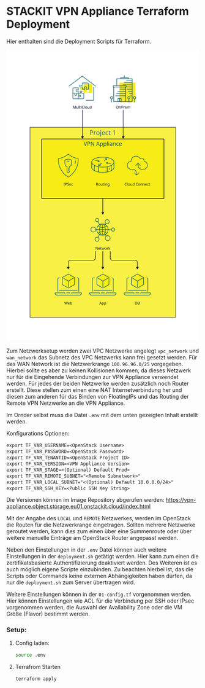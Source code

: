 # STACKIT VPN Appliance Terraform Deployment
Hier enthalten sind die Deployment Scripts für Terraform.

![](overview.svg)

Zum Netzwerksetup werden zwei VPC Netzwerke angelegt `vpc_network` und `wan_network` das Subnetz des VPC Netzwerks kann frei gesetzt werden. Für das WAN Network ist die Netzwerkrange `100.96.96.0/25` vorgegeben. Hierbei sollte es aber zu keinen Kollisionen kommen, da dieses Netzwerk nur für die Eingehende Verbindungen zur VPN Appliance verwendet werden.
Für jedes der beiden Netzwerke werden zusätzlich noch Router erstellt. Diese stellen zum einen eine NAT Internetverbindung her und diesen zum anderen für das Binden von FloatingIPs und das Routing der Remote VPN Netzwerke an die VPN Appliance.

Im Ornder selbst muss die Datei `.env` mit dem unten gezeigten Inhalt erstellt werden.

Konfigurations Optionen:
```console
export TF_VAR_USERNAME=<OpenStack Username>
export TF_VAR_PASSWORD=<OpenStack Password>
export TF_VAR_TENANTID=<OpenStack Project ID>
export TF_VAR_VERSION=<VPN Appliance Version>
export TF_VAR_STAGE=<(Optional) Default Prod>
export TF_VAR_REMOTE_SUBNET="<Remote Subnetwork>"
export TF_VAR_LOCAL_SUBNET="<(Optional) Default 10.0.0.0/24>"
export TF_VAR_SSH_KEY=<Public SSH Key String>
```

Die Versionen können im Image Repository abgerufen werden:
https://vpn-appliance.object.storage.eu01.onstackit.cloud/index.html

Mit der Angabe des `LOCAL` und `REMOTE` Netzwerkes, werden im OpenStack die Routen für die Netzwerkrange eingetragen.
Sollten mehrere Netzwerke geroutet werden, kann dies zum einen über eine Summenroute oder über weitere manuelle Einträge am OpenStack Router angepasst werden.

Neben den Einstellungen in der `.env` Datei können auch weitere Einstellungen in der `deployment.sh` getätigt werden.
Hier kann zum einen die zertifikatsbasierte Authentifizierung deaktiviert werden. Des Weiteren ist es auch möglich eigene Scripte einzubinden.
Zu beachten hierbei ist, das die Scripts oder Commands keine externen Abhängigkeiten haben dürfen, da nur die `deployment.sh` zum Server übertragen wird.

Weitere Einstellungen können in der `01-config.tf` vorgenommen werden.
Hier können Einstellungen wie ACL für die Verbindung per SSH oder IPsec vorgenommen werden,
die Auswahl der Availability Zone oder die VM Größe (Flavor) bestimmt werden.

### Setup:

1. Config laden:
    ```bash
    source .env
    ```
1. Terrafrom Starten
    ```bash
    terraform apply
    ```